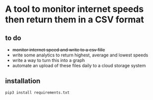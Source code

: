 # A tool to monitor internet speeds then return them in a CSV format

## to do
* <strike>monitor internet speed and write to a csv fille</strike>
* write some analytics to return highest, average and lowest speeds
* write a way to turn this into a graph
* automate an upload of these files daily to a cloud storage system


## installation
```bash
pip3 install requirements.txt
```
